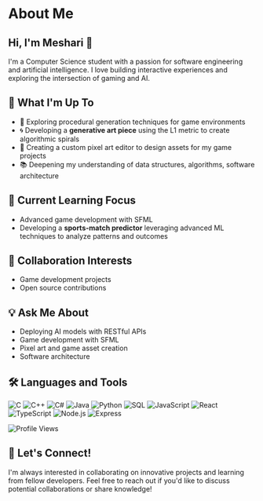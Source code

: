 
# About Me
## Hi, I'm Meshari 👋

I'm a Computer Science student with a passion for software engineering and artificial intelligence. I love building interactive experiences and exploring the intersection of gaming and AI.

## 🚀 What I'm Up To

- 🧩 Exploring procedural generation techniques for game environments
- 🌀 Developing a **generative art piece** using the L1 metric to create algorithmic spirals
- 🎨 Creating a custom pixel art editor to design assets for my game projects
- 📚 Deepening my understanding of data structures, algorithms, software architecture 

## 🌱 Current Learning Focus

- Advanced game development with SFML
- Developing a **sports-match predictor** leveraging advanced ML techniques to analyze patterns and outcomes

## 👯 Collaboration Interests

- Game development projects
- Open source contributions

## 💡 Ask Me About

- Deploying AI models with RESTful APIs
- Game development with SFML
- Pixel art and game asset creation
- Software architecture 

## 🛠️ Languages and Tools

![C](https://img.shields.io/badge/c-%2300599C.svg?style=for-the-badge&logo=c&logoColor=white)
![C++](https://img.shields.io/badge/c++-%2300599C.svg?style=for-the-badge&logo=c%2B%2B&logoColor=white)
![C#](https://img.shields.io/badge/csharp-%23239120.svg?style=for-the-badge&logo=csharp&logoColor=white)
![Java](https://img.shields.io/badge/java-%23ED8B00.svg?style=for-the-badge&logo=openjdk&logoColor=white)
![Python](https://img.shields.io/badge/python-%233776AB.svg?style=for-the-badge&logo=python&logoColor=white)
![SQL](https://img.shields.io/badge/mysql-%234479A1.svg?style=for-the-badge&logo=mysql&logoColor=white)
![JavaScript](https://img.shields.io/badge/javascript-%23F7DF1E.svg?style=for-the-badge&logo=javascript&logoColor=black)
![React](https://img.shields.io/badge/react-%2361DAFB.svg?style=for-the-badge&logo=react&logoColor=black)
![TypeScript](https://img.shields.io/badge/typescript-%233178C6.svg?style=for-the-badge&logo=typescript&logoColor=white)
![Node.js](https://img.shields.io/badge/node.js-%23339933.svg?style=for-the-badge&logo=nodedotjs&logoColor=white)
![Express](https://img.shields.io/badge/express-%23000000.svg?style=for-the-badge&logo=express&logoColor=white)

![Profile Views](https://komarev.com/ghpvc/?username=MeshariAlsh)

## 🤝 Let's Connect!

I'm always interested in collaborating on innovative projects and learning from fellow developers. Feel free to reach out if you'd like to discuss potential collaborations or share knowledge!
